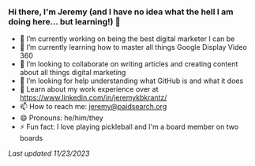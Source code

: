 ### Hi there, I'm Jeremy (and I have no idea what the hell I am doing here... but learning!) 👋

- 🔭 I’m currently working on being the best digital marketer I can be
- 🌱 I’m currently learning how to master all things Google Display Video 360
- 👯 I’m looking to collaborate on writing articles and creating content about all things digital marketing
- 🤔 I’m looking for help understanding what GitHub is and what it does
- 💬 Learn about my work experience over at https://www.linkedin.com/in/jeremykbkrantz/
- 📫 How to reach me: jeremy@paidsearch.org
- 😄 Pronouns: he/him/they
- ⚡ Fun fact: I love playing pickleball and I'm a board member on two boards

*Last updated 11/23/2023*
